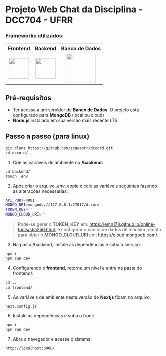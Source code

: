 # Projeto Web Chat da Disciplina - DCC704 - UFRR

### Frameworks utilizados:

|                                                                    Frontend                                                                    |                                                                      Backend                                                                       |                                                                    Banco de Dados                                                                    |
| :--------------------------------------------------------------------------------------------------------------------------------------------: | :------------------------------------------------------------------------------------------------------------------------------------------------: | :--------------------------------------------------------------------------------------------------------------------------------------------------: |
| <a href="https://nextjs.org/" target="_blank"><img src="https://upload.wikimedia.org/wikipedia/commons/8/8e/Nextjs-logo.svg" width="64" /></a> | <a href="https://nodejs.org/en/" target="_blank"><img src="https://upload.wikimedia.org/wikipedia/commons/d/d9/Node.js_logo.svg" width="64" /></a> | <a href="https://www.mongodb.com/" target="_blank"><img src="https://upload.wikimedia.org/wikipedia/commons/9/93/MongoDB_Logo.svg" width="92" /></a> |

## Pré-requisitos

- Ter acesso a um servidor de **Banco de Dados**. O projeto está configurado para **MongoDB** (local ou cloud)
- **Node.js** instalado em sua versão mais recente LTS.

## Passo a passo (para linux)

```bash
git clone https://github.com/acauanrr/dccord.git
cd dccord/
```

1. Crie as variáveis de ambiente no **/backend**:

```bash
cd backend/
touch .env
```

2. Após criar o arquivo _.env_, copie e cole as variáveis seguintes fazendo as alterações necessárias:

```bash
API_PORT=4001
MONGO_URI=mongodb://127.0.0.1:27017/dccord
TOKEN_KEY=''
MONGO_CLOUD_URI=''
```

> Pode-se gerar o **TOKEN_KEY** em: <https://emn178.github.io/online-tools/sha256.html>,
> e configurar o banco de dados de maneira remota para obter o **MONGO_CLOUD_URI** em: <https://cloud.mongodb.com/>.

3. Na pasta /backend, instale as dependências e suba o serviço:

```bash
npm i
npm run dev
```

4. Configurando o **frontend**, retorne um nível e entre na pasta do frontend/:

```bash
cd ..
cd frontend/
```

5.  As variáveis de ambiente nesta versão do **Nextjs** ficam no arquivo:

```bash
next.config.js
```

6. Instale as dependências e suba o front:

```bash
npm i
npm run dev
```

7.  Abra o navegador e acesse o sistema:

```bash
http://localhost:3000/
```
